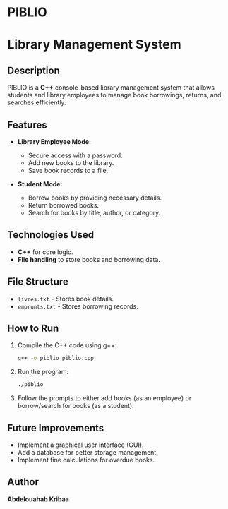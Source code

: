 # PIBLIO
# Library Management System

## Description

PIBLIO is a **C++** console-based library management system that allows students and library employees to manage book borrowings, returns, and searches efficiently.

## Features

- **Library Employee Mode:**

  - Secure access with a password.
  - Add new books to the library.
  - Save book records to a file.

- **Student Mode:**

  - Borrow books by providing necessary details.
  - Return borrowed books.
  - Search for books by title, author, or category.

## Technologies Used

- **C++** for core logic.
- **File handling** to store books and borrowing data.

## File Structure

- `livres.txt` - Stores book details.
- `emprunts.txt` - Stores borrowing records.

## How to Run

1. Compile the C++ code using g++:
   ```sh
   g++ -o piblio piblio.cpp
   ```
2. Run the program:
   ```sh
   ./piblio
   ```
3. Follow the prompts to either add books (as an employee) or borrow/search for books (as a student).

## Future Improvements

- Implement a graphical user interface (GUI).
- Add a database for better storage management.
- Implement fine calculations for overdue books.

## Author

**Abdelouahab Kribaa**

